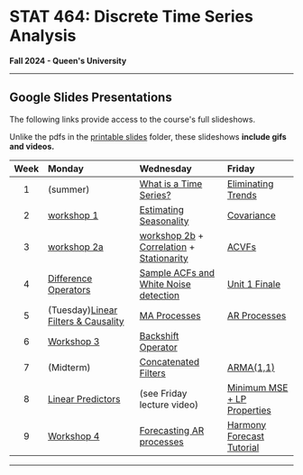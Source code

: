 # STAT 464: Discrete Time Series Analysis
**Fall 2024 - Queen's University**

---


## Google Slides Presentations

The following links provide access to the course's full slideshows.

Unlike the pdfs in the [printable slides](https://github.com/skyepaphora/TimeSeries_FA24/tree/main/Printable_Slides) folder, these slideshows **include gifs and videos.**

| Week   | Monday     | Wednesday  | Friday     |
|:------:|:-----------|:-----------|:-----------|
| 1      | (summer)   | [What is a Time Series?](https://docs.google.com/presentation/d/1g-OGQTh_g2aNg0lSEX-dvQVbnzPqPLODM2g6LH18bW4/edit?usp=sharing) | [Eliminating Trends](https://docs.google.com/presentation/d/1FGfncxANPGrMabziSMltRtQReDQqf7V8f-vRPyC1R4M/edit?usp=sharing) | 
| 2      | [workshop 1](https://github.com/skyepaphora/TimeSeries_FA24/tree/main/Workshop_Files/Workshop_1) | [Estimating Seasonality](https://docs.google.com/presentation/d/1niDz6BFsiT_4ndiJrSq0pzmh5qmhftUYWsqSdaLoRs8/edit?usp=sharing) | [Covariance](https://docs.google.com/presentation/d/1qal1azxd1VVXZRc2nhlW15UqmKE663kCRTlvKNvuPdE/edit?usp=sharing) |
| 3      | [workshop 2a](https://github.com/skyepaphora/TimeSeries_FA24/tree/main/Workshop_Files/Workshop_2) | [workshop 2b](https://github.com/skyepaphora/TimeSeries_FA24/tree/main/Workshop_Files/Workshop_2) + [Correlation](https://docs.google.com/presentation/d/1JYyMsLhCc1lapr8aDQPZdKD5yo8XU88zzjZ6NJhCX-s/edit?usp=sharing) + [Stationarity](https://docs.google.com/presentation/d/19HfKOL-80LWcTmQsbRdctlrVntZrEel2pO6Xze2vf-o/edit?usp=sharing)| [ACVFs](https://docs.google.com/presentation/d/1KPGbE5K8i_rp-U8kZjLWPffVsa8FHFON37lpU5oH7ok/edit?usp=sharing) |
| 4      | [Difference Operators](https://docs.google.com/presentation/d/1dZi1v7GYcI8x3-lp-IPAqn4w-9RllMiR3at4qomCtdo/edit?usp=sharing) | [Sample ACFs and White Noise detection](https://docs.google.com/presentation/d/1NzLiEPo4eKhv5jhOI87bbBewXTJ_yLKjNzirYCc0hDQ/edit?usp=sharing) | [Unit 1 Finale](https://docs.google.com/presentation/d/1JgmTFxunTuERCOnY6yn9aR-h3xTiSEdpB04S8rl4OYE/edit?usp=sharing) |
| 5      | (Tuesday)[Linear Filters \& Causality](https://docs.google.com/presentation/d/1td6L-J2QOFI2LwVrzaB4oylOJu5ZjJNr0GE5ZbI3_s0/edit?usp=sharing) | [MA Processes](https://docs.google.com/presentation/d/1gS04tE9nomCC1QSs-VmI4UfAXUDuMOqAxFJ-eY4bsIA/edit?usp=sharing) |[AR Processes](https://docs.google.com/presentation/d/16Ep2ZcQs1iKR0mqwAucSYsYkblGRFRdYTrMer5JptY0/edit?usp=sharing)|
| 6      | [Workshop 3](https://github.com/skyepaphora/TimeSeries_FA24/tree/main/Workshop_Files/Workshop_3) | [Backshift Operator](https://docs.google.com/presentation/d/1CgYQL6sVJi7zyXT96F28rc0HqwnYH7FcrFK9cdH6hZE/edit?usp=sharing) |                                         
| 7      | (Midterm)  | [Concatenated Filters](https://docs.google.com/presentation/d/1EcGuL_j6HqgizHwCvF3cQc57RFtgmFjn-ZzzNOpCrAY/edit?usp=sharing)| [ARMA(1,1)](https://docs.google.com/presentation/d/1cG9vtgPmuX8VgeM1CHDL6hU4oUDeFW0Cgk4EKvntWqw/edit?usp=sharing) |
| 8      | [Linear Predictors](https://docs.google.com/presentation/d/1ismTMcFwJ-AqMqY7zvTMt_zrpiLS3xwYjo9aLsVyDEM/edit?usp=sharing)| (see Friday lecture video) | [Minimum MSE + LP Properties](https://docs.google.com/presentation/d/1O2XDX1XABZ_X5iO6v3UN2oQZq9-v2CMS5Ao48ljaMFs/edit?usp=sharing) |
| 9      | [Workshop 4](https://github.com/skyepaphora/TimeSeries_FA24/tree/main/Workshop_Files/Workshop_4) | [Forecasting AR processes](https://docs.google.com/presentation/d/1SQ5vnIGgI0bMRmZFBihFnNpEi_HvbcrHV3dq7rabNk4/edit?usp=sharing) | [Harmony Forecast Tutorial](https://github.com/skyepaphora/TimeSeries_FA24/blob/main/Homework/Room_3/HarmonyForecast_Tutorial.pdf) |
---
  














